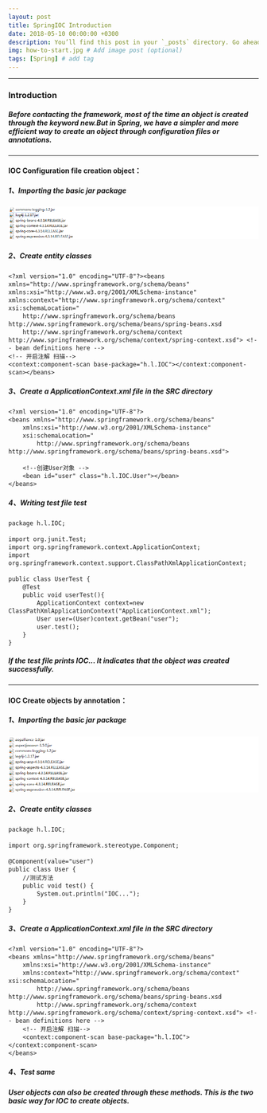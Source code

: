 ```yaml
---
layout: post
title: SpringIOC Introduction
date: 2018-05-10 00:00:00 +0300
description: You’ll find this post in your `_posts` directory. Go ahead and edit it and re-build the site to see your changes. # Add post description (optional)
img: how-to-start.jpg # Add image post (optional)
tags: [Spring] # add tag
---
```


---

### Introduction
##### Before contacting the framework, most of the time an object is created through the keyword new.But in Spring, we have a simpler and more efficient way to create an object through configuration files or annotations.

---

#### IOC Configuration file creation object：
##### 1、Importing the basic jar package
![SpringIOC1](/assets/img/180510/A.png)
##### 2、Create entity classes

    <?xml version="1.0" encoding="UTF-8"?><beans xmlns="http://www.springframework.org/schema/beans"
    xmlns:xsi="http://www.w3.org/2001/XMLSchema-instance"
    xmlns:context="http://www.springframework.org/schema/context" xsi:schemaLocation="
        http://www.springframework.org/schema/beans http://www.springframework.org/schema/beans/spring-beans.xsd
        http://www.springframework.org/schema/context http://www.springframework.org/schema/context/spring-context.xsd"> <!-- bean definitions here -->
    <!-- 开启注解 扫描-->
    <context:component-scan base-package="h.l.IOC"></context:component-scan></beans>
##### 3、Create a ApplicationContext.xml file in the SRC directory


```
<?xml version="1.0" encoding="UTF-8"?>
<beans xmlns="http://www.springframework.org/schema/beans"
    xmlns:xsi="http://www.w3.org/2001/XMLSchema-instance"
    xsi:schemaLocation="
        http://www.springframework.org/schema/beans http://www.springframework.org/schema/beans/spring-beans.xsd">

    <!--创建User对象 -->
    <bean id="user" class="h.l.IOC.User"></bean>
</beans>
```

##### 4、Writing test file test

```
package h.l.IOC;

import org.junit.Test;
import org.springframework.context.ApplicationContext;
import org.springframework.context.support.ClassPathXmlApplicationContext;

public class UserTest {
	@Test
	public void userTest(){
		ApplicationContext context=new ClassPathXmlApplicationContext("ApplicationContext.xml");
		User user=(User)context.getBean("user");
		user.test();
	}
}
```
##### If the test file prints IOC... It indicates that the object was created successfully.

---
#### IOC Create objects by annotation：
##### 1、Importing the basic jar package
![SpringIOC2](/assets/img/180510/SpringIOC2.png)
##### 2、Create entity classes

```
package h.l.IOC;

import org.springframework.stereotype.Component;

@Component(value="user")
public class User {
	//测试方法
	public void test() {
		System.out.println("IOC...");
	}
}
```
##### 3、Create a ApplicationContext.xml file in the SRC directory

```
<?xml version="1.0" encoding="UTF-8"?>
<beans xmlns="http://www.springframework.org/schema/beans"
    xmlns:xsi="http://www.w3.org/2001/XMLSchema-instance"
    xmlns:context="http://www.springframework.org/schema/context" xsi:schemaLocation="
        http://www.springframework.org/schema/beans http://www.springframework.org/schema/beans/spring-beans.xsd
        http://www.springframework.org/schema/context http://www.springframework.org/schema/context/spring-context.xsd"> <!-- bean definitions here -->
    <!-- 开启注解 扫描-->
    <context:component-scan base-package="h.l.IOC"></context:component-scan>
</beans>
```
##### 4、Test same
##### User objects can also be created through these methods. This is the two basic way for IOC to create objects.
